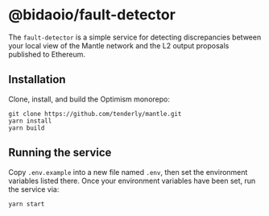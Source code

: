 # @bidaoio/fault-detector

The `fault-detector` is a simple service for detecting discrepancies between your local view of the Mantle network and the L2 output proposals published to Ethereum.

## Installation

Clone, install, and build the Optimism monorepo:

```
git clone https://github.com/tenderly/mantle.git
yarn install
yarn build
```

## Running the service

Copy `.env.example` into a new file named `.env`, then set the environment variables listed there.
Once your environment variables have been set, run the service via:

```
yarn start
```
